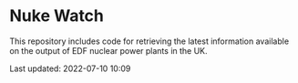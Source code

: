 # Nuke Watch

This repository includes code for retrieving the latest information available on the output of EDF nuclear power plants in the UK.

Last updated: 2022-07-10 10:09